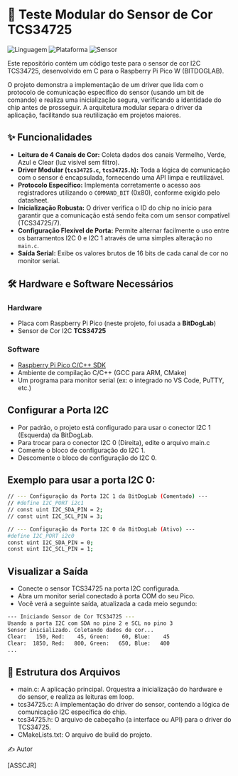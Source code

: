 # 🎨 Teste Modular do Sensor de Cor TCS34725

![Linguagem](https://img.shields.io/badge/Linguagem-C-blue.svg)
![Plataforma](https://img.shields.io/badge/Plataforma-Raspberry%20Pi%20Pico-purple.svg)
![Sensor](https://img.shields.io/badge/Sensor-TCS34725-lightgrey.svg)

Este repositório contém um código teste para o sensor de cor I2C TCS34725, desenvolvido em C para o Raspberry Pi Pico W (BITDOGLAB).

O projeto demonstra a implementação de um driver que lida com o protocolo de comunicação específico do sensor (usando um bit de comando) e realiza uma inicialização segura, verificando a identidade do chip antes de prosseguir. A arquitetura modular separa o driver da aplicação, facilitando sua reutilização em projetos maiores.

## ✨ Funcionalidades

* **Leitura de 4 Canais de Cor:** Coleta dados dos canais Vermelho, Verde, Azul e Clear (luz visível sem filtro).
* **Driver Modular (`tcs34725.c`, `tcs34725.h`):** Toda a lógica de comunicação com o sensor é encapsulada, fornecendo uma API limpa e reutilizável.
* **Protocolo Específico:** Implementa corretamente o acesso aos registradores utilizando o `COMMAND_BIT` (0x80), conforme exigido pelo datasheet.
* **Inicialização Robusta:** O driver verifica o ID do chip no início para garantir que a comunicação está sendo feita com um sensor compatível (TCS34725/7).
* **Configuração Flexível de Porta:** Permite alternar facilmente o uso entre os barramentos I2C 0 e I2C 1 através de uma simples alteração no `main.c`.
* **Saída Serial:** Exibe os valores brutos de 16 bits de cada canal de cor no monitor serial.

## 🛠️ Hardware e Software Necessários

### Hardware
* Placa com Raspberry Pi Pico (neste projeto, foi usada a **BitDogLab**)
* Sensor de Cor I2C **TCS34725**

### Software
* [Raspberry Pi Pico C/C++ SDK](https://github.com/raspberrypi/pico-sdk)
* Ambiente de compilação C/C++ (GCC para ARM, CMake)
* Um programa para monitor serial (ex: o integrado no VS Code, PuTTY, etc.)

## Configurar a Porta I2C
* Por padrão, o projeto está configurado para usar o conector I2C 1 (Esquerda) da BitDogLab.
* Para trocar para o conector I2C 0 (Direita), edite o arquivo main.c
* Comente o bloco de configuração do I2C 1.
* Descomente o bloco de configuração do I2C 0.

## Exemplo para usar a porta I2C 0:

```bash
// --- Configuração da Porta I2C 1 da BitDogLab (Comentado) ---
// #define I2C_PORT i2c1
// const uint I2C_SDA_PIN = 2;
// const uint I2C_SCL_PIN = 3;

// --- Configuração da Porta I2C 0 da BitDogLab (Ativo) ---
#define I2C_PORT i2c0
const uint I2C_SDA_PIN = 0;
const uint I2C_SCL_PIN = 1;
```

## Visualizar a Saída
* Conecte o sensor TCS34725 na porta I2C configurada.
* Abra um monitor serial conectado à porta COM do seu Pico.
* Você verá a seguinte saída, atualizada a cada meio segundo:
```bash
--- Iniciando Sensor de Cor TCS34725 ---
Usando a porta I2C com SDA no pino 2 e SCL no pino 3
Sensor inicializado. Coletando dados de cor...
Clear:   150, Red:    45, Green:    60, Blue:    45
Clear:  1850, Red:   800, Green:   650, Blue:   400
...
```

## 📂 Estrutura dos Arquivos
* main.c: A aplicação principal. Orquestra a inicialização do hardware e do sensor, e realiza as leituras em loop.
* tcs34725.c: A implementação do driver do sensor, contendo a lógica de comunicação I2C específica do chip.
* tcs34725.h: O arquivo de cabeçalho (a interface ou API) para o driver do TCS34725.
* CMakeLists.txt: O arquivo de build do projeto.

✍️ Autor

[ASSCJR]
